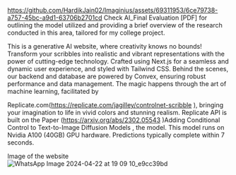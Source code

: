 
https://github.com/HardikJain02/Imaginius/assets/69311953/6ce79738-a757-45bc-a9d1-63706b2701cd
Check AI_Final Evaluation [PDF] for outlining the model utilized and providing a brief overview of the research conducted in this area, tailored for my college project.

This is a generative AI website, where creativity knows no bounds! Transform your scribbles into realistic and vibrant representations with the power of cutting-edge technology. Crafted using Next.js for a seamless and dynamic user experience, and styled with Tailwind CSS. Behind the scenes, our backend and database are powered by Convex, ensuring robust performance and data management. The magic happens through the art of machine learning, facilitated by 

Replicate.com(https://replicate.com/jagilley/controlnet-scribble ), bringing your imagination to life in vivid colors and stunning realism. Replicate API is built on the Paper (https://arxiv.org/abs/2302.05543 )Adding Conditional Control to Text-to-Image Diffusion Models , the model. This model runs on Nvidia A100 (40GB) GPU hardware. Predictions typically complete within 7 seconds.

Image of the website
![WhatsApp Image 2024-04-22 at 19 09 10_e9cc39bd](https://github.com/HardikJain02/Imaginius/assets/69311953/4e220659-f804-4c41-8547-dc25e346cd55)


